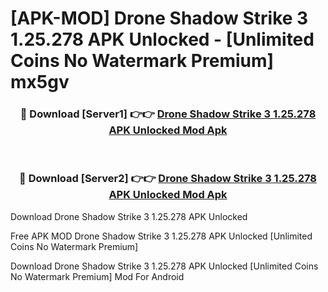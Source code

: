 # [APK-MOD] Drone   Shadow Strike 3 1.25.278 APK Unlocked - [Unlimited Coins No Watermark Premium] mx5gv



<div align="center">
<h3>🔴 Download [Server1] 👉👉 <a href="https://momento.my/?title=Drone___Shadow_Strike_3_1.25.278_APK_Unlocked">Drone   Shadow Strike 3 1.25.278 APK Unlocked Mod Apk</a></h3><br>

<h3>🔴 Download [Server2] 👉👉 <a href="https://momento.my/?title=Drone___Shadow_Strike_3_1.25.278_APK_Unlocked">Drone   Shadow Strike 3 1.25.278 APK Unlocked Mod Apk</a></h3>
</div>



Download Drone   Shadow Strike 3 1.25.278 APK Unlocked 

Free APK MOD Drone   Shadow Strike 3 1.25.278 APK Unlocked [Unlimited Coins No Watermark Premium]

Download Drone   Shadow Strike 3 1.25.278 APK Unlocked [Unlimited Coins No Watermark Premium] Mod For Android
